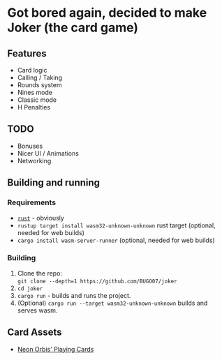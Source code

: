 # Got bored again, decided to make Joker (the card game)

## Features
- Card logic
- Calling / Taking
- Rounds system
- Nines mode
- Classic mode
- H Penalties

## TODO
- Bonuses
- Nicer UI / Animations
- Networking

## Building and running
### Requirements
- [`rust`](https://rustup.rs/) - obviously
- `rustup target install wasm32-unknown-unknown` rust target (optional, needed for web builds)
- `cargo install wasm-server-runner` (optional, needed for web builds)

### Building
1. Clone the repo:\
    `git clone --depth=1 https://github.com/BUGO07/joker`
2. `cd joker`
3. `cargo run` - builds and runs the project.
4. (Optional) `cargo run --target wasm32-unknown-unknown` builds and serves wasm.

## Card Assets
- [Neon Orbis' Playing Cards](https://neonorbis.itch.io/playing-cards)